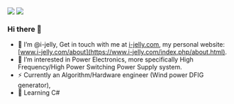 <img align="center" src="https://github-readme-stats.vercel.app/api?username=i-jelly&show_icons=true" />
<img align="center" src="https://github-readme-stats.vercel.app/api/top-langs/?username=i-jelly&layout=compact&langs_count=8" />

 ### Hi there 👋
- 👋 I’m @i-jelly, Get in touch with me at [i-jelly.com](mailto:admin@i-jelly.com), my personal website: [www.i-jelly.com/about](https://www.i-jelly.com/index.php/about.html). 
- 👀 I’m interested in Power Electronics, more specifically High Frequency/High Power Switching Power Supply system.
- ⚡ Currently an Algorithm/Hardware engineer (Wind power DFIG generator),
- 🌱 Learning C#

<!---
i-jelly/i-jelly is a ✨ special ✨ repository because its `README.md` (this file) appears on your GitHub profile.
You can click the Preview link to take a look at your changes.
--->

